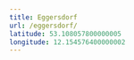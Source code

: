 ```yaml
---
title: Eggersdorf
url: /eggersdorf/
latitude: 53.108057800000005
longitude: 12.154576400000002
---
```

